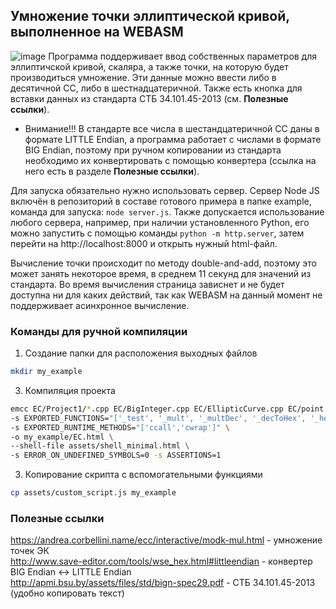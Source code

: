 ## Умножение точки эллиптической кривой, выполненное на WEBASM
![image](https://user-images.githubusercontent.com/29023498/119530761-fd238780-bd8b-11eb-86db-33ca962892e5.png)
Программа поддерживает ввод собственных параметров для эллиптичской кривой, скаляра, а также точки, на которую будет производиться умножение. Эти данные можно ввести либо в десятичной СС, либо в шестнадцатеричной. Также есть кнопка для вставки данных из стандарта СТБ 34.101.45-2013 (см. **Полезные ссылки**).  
- Внимание!!! В стандарте все числа в шестандцатеричной СС даны в формате LITTLE Endian, а программа работает с числами в формате BIG Endian, поэтому при ручном копировании из стандарта необходимо их конвертировать с помощью конвертера (ссылка на него есть в разделе **Полезные ссылки**).

Для запуска обязательно нужно использовать сервер. Сервер Node JS включён в репозиторий в составе готового примера в папке example, команда для запуска: `node server.js`. Также допускается использование любого сервера, например, при наличии установленного Python, его можно запустить с помощью команды `python -m http.server`, затем перейти на http://localhost:8000 и открыть нужный html-файл.

Вычисление точки происходит по методу double-and-add, поэтому это может занять некоторое время, в среднем 11 секунд для значений из стандарта. Во время вычисления страница зависнет и не будет доступна ни для каких действий, так как WEBASM на данный момент не поддерживает асинхронное вычисление.

### Команды для ручной компиляции
1. Создание папки для расположения выходных файлов
```bash
mkdir my_example
```
3. Компиляция проекта
```bash
emcc EC/Project1/*.cpp EC/BigInteger.cpp EC/EllipticCurve.cpp EC/point.cpp -O3 -s WASM=1 \
-s EXPORTED_FUNCTIONS="['_test', '_mult', '_multDec', '_decToHex', '_hexToDec']" \
-s EXPORTED_RUNTIME_METHODS="['ccall','cwrap']" \
-o my_example/EC.html \
--shell-file assets/shell_minimal.html \
-s ERROR_ON_UNDEFINED_SYMBOLS=0 -s ASSERTIONS=1
```
3. Копирование скрипта с вспомогательными функциями
```bash
cp assets/custom_script.js my_example
```

### Полезные ссылки
https://andrea.corbellini.name/ecc/interactive/modk-mul.html - умножение точек ЭК  
http://www.save-editor.com/tools/wse_hex.html#littleendian - конвертер BIG Endian <-> LITTLE Endian  
http://apmi.bsu.by/assets/files/std/bign-spec29.pdf - СТБ 34.101.45-2013 (удобно копировать текст)
